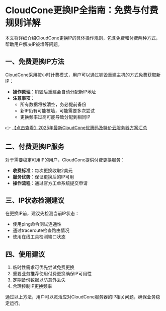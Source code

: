 # CloudCone更换IP全指南：免费与付费规则详解

本文将详细介绍CloudCone更换IP的具体操作规则，包含免费和付费两种方式，帮助用户解决IP被墙等问题。

## 一、免费更换IP方法

CloudCone采用按小时计费模式，用户可以通过销毁重建主机的方式免费获取新IP：

- **操作原理**：销毁后重建会自动分配新IP地址
- **注意事项**：
  - 所有数据将被清空，务必提前备份
  - 新IP仍有可能被墙，可能需要多次尝试
  - 更换频率过高可能导致分配到相同IP

👉 [【点击查看】2025年最新CloudCone优惠码及特价云服务器方案汇总](https://bit.ly/Cloudcone)

## 二、付费更换IP服务

对于需要稳定可用IP的用户，CloudCone提供付费更换服务：

- **收费标准**：每次更换收取2美元
- **服务优势**：保证更换后的IP可用
- **操作流程**：通过官方工单系统提交申请

## 三、IP状态检测建议

在更换IP前，建议先检测当前IP状态：
- 使用ping命令测试连通性
- 通过traceroute检查路由情况
- 使用在线工具检测端口状态

## 四、使用建议

1. 临时性需求可优先尝试免费更换
2. 重要业务推荐使用付费更换确保IP可用性
3. 定期备份数据以防意外丢失
4. 合理控制IP更换频率

通过以上方法，用户可以灵活应对CloudCone服务器的IP相关问题，确保业务稳定运行。